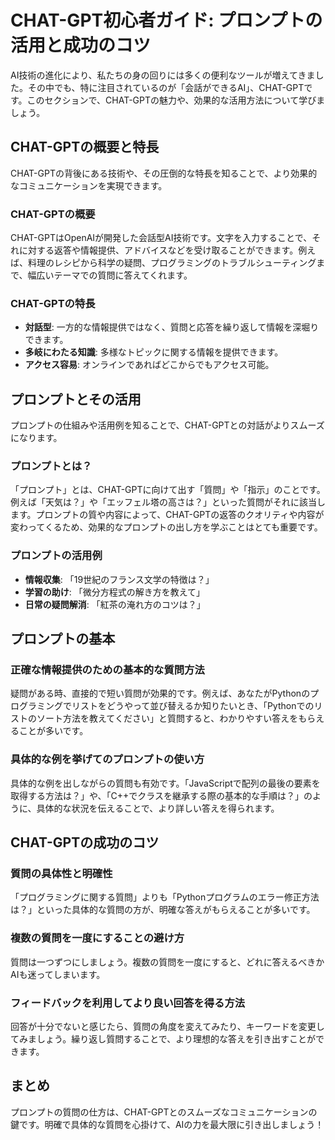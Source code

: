 # CHAT-GPT初心者ガイド: プロンプトの活用と成功のコツ

AI技術の進化により、私たちの身の回りには多くの便利なツールが増えてきました。その中でも、特に注目されているのが「会話ができるAI」、CHAT-GPTです。このセクションで、CHAT-GPTの魅力や、効果的な活用方法について学びましょう。

## CHAT-GPTの概要と特長

CHAT-GPTの背後にある技術や、その圧倒的な特長を知ることで、より効果的なコミュニケーションを実現できます。

### CHAT-GPTの概要

CHAT-GPTはOpenAIが開発した会話型AI技術です。文字を入力することで、それに対する返答や情報提供、アドバイスなどを受け取ることができます。例えば、料理のレシピから科学の疑問、プログラミングのトラブルシューティングまで、幅広いテーマでの質問に答えてくれます。

### CHAT-GPTの特長

- **対話型**: 一方的な情報提供ではなく、質問と応答を繰り返して情報を深堀りできます。
- **多岐にわたる知識**: 多様なトピックに関する情報を提供できます。
- **アクセス容易**: オンラインであればどこからでもアクセス可能。

## プロンプトとその活用

プロンプトの仕組みや活用例を知ることで、CHAT-GPTとの対話がよりスムーズになります。

### プロンプトとは？

「プロンプト」とは、CHAT-GPTに向けて出す「質問」や「指示」のことです。例えば「天気は？」や「エッフェル塔の高さは？」といった質問がそれに該当します。プロンプトの質や内容によって、CHAT-GPTの返答のクオリティや内容が変わってくるため、効果的なプロンプトの出し方を学ぶことはとても重要です。

### プロンプトの活用例

- **情報収集**: 「19世紀のフランス文学の特徴は？」
- **学習の助け**: 「微分方程式の解き方を教えて」
- **日常の疑問解消**: 「紅茶の淹れ方のコツは？」

## プロンプトの基本

### 正確な情報提供のための基本的な質問方法

疑問がある時、直接的で短い質問が効果的です。例えば、あなたがPythonのプログラミングでリストをどうやって並び替えるか知りたいとき、「Pythonでのリストのソート方法を教えてください」と質問すると、わかりやすい答えをもらえることが多いです。

### 具体的な例を挙げてのプロンプトの使い方

具体的な例を出しながらの質問も有効です。「JavaScriptで配列の最後の要素を取得する方法は？」や、「C++でクラスを継承する際の基本的な手順は？」のように、具体的な状況を伝えることで、より詳しい答えを得られます。

## CHAT-GPTの成功のコツ

### 質問の具体性と明確性

「プログラミングに関する質問」よりも「Pythonプログラムのエラー修正方法は？」といった具体的な質問の方が、明確な答えがもらえることが多いです。

### 複数の質問を一度にすることの避け方

質問は一つずつにしましょう。複数の質問を一度にすると、どれに答えるべきかAIも迷ってしまいます。

### フィードバックを利用してより良い回答を得る方法

回答が十分でないと感じたら、質問の角度を変えてみたり、キーワードを変更してみましょう。繰り返し質問することで、より理想的な答えを引き出すことができます。

## まとめ

プロンプトの質問の仕方は、CHAT-GPTとのスムーズなコミュニケーションの鍵です。明確で具体的な質問を心掛けて、AIの力を最大限に引き出しましょう！
